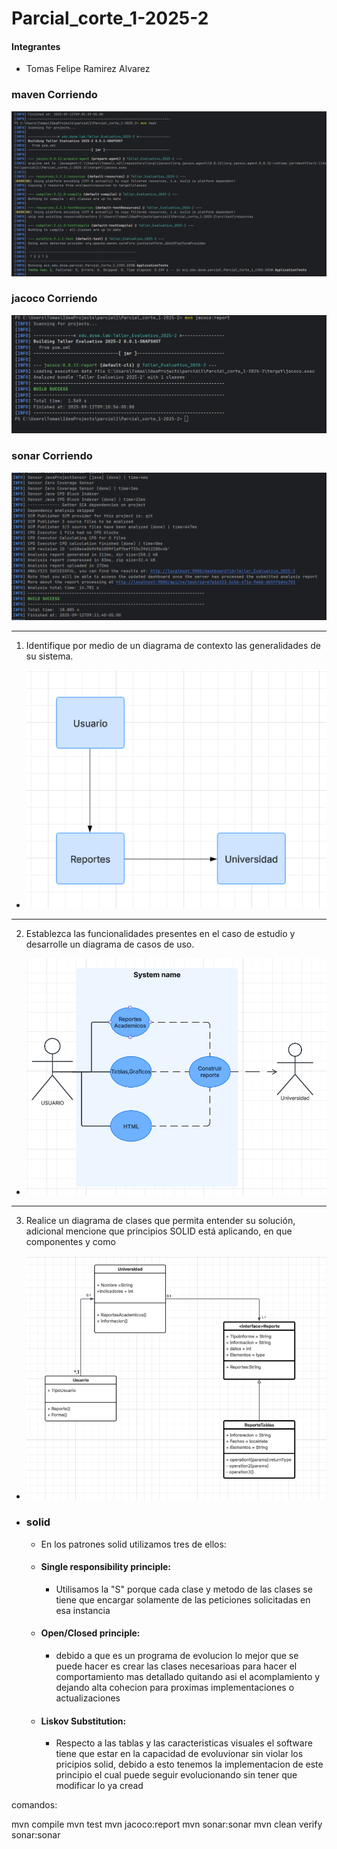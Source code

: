 # Parcial_corte_1-2025-2

#### Integrantes
- Tomas Felipe Ramirez Alvarez

### maven Corriendo
![img.png](../docs/imagenes/img.png)

### jacoco Corriendo
![img_1.png](../docs/imagenes/img_1.png)

### sonar Corriendo
![img_2.png](../docs/imagenes/img_2.png)

-----
1. Identifique por medio de un diagrama de contexto las generalidades de su
   sistema.
- ![img.png](img.png)

----
2. Establezca las funcionalidades presentes en el caso de estudio y desarrolle
   un diagrama de casos de uso.
- ![img_1.png](img_1.png)

----
3. Realice un diagrama de clases que permita entender su solución, adicional
   mencione que principios SOLID está aplicando, en que componentes y como
- ![img_2.png](img_2.png)
- ### solid
    - En los patrones solid utilizamos tres de ellos:
    - #### Single responsibility principle:
        - Utilisamos la "S" porque cada clase y metodo de las clases se tiene que
          encargar solamente de las peticiones solicitadas en esa instancia
    - #### Open/Closed principle:
        - debido a que es un programa de evolucion lo mejor que se puede hacer es crear
          las clases necesarioas para hacer el comportamiento mas detallado quitando asi el
          acomplamiento y dejando alta cohecion para proximas implementaciones o actualizaciones
    - #### Liskov Substitution:
        - Respecto a las tablas y las caracteristicas visuales el software tiene que estar en
          la capacidad de evoluvionar sin violar los pricipios solid, debido a esto tenemos la
          implementacion de este principio el cual puede seguir evolucionando sin tener que modificar
          lo ya cread


comandos:

mvn compile
mvn test
mvn jacoco:report
mvn sonar:sonar
mvn clean verify sonar:sonar
